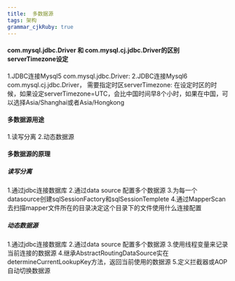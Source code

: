 ```yaml
---
title:  多数据源 
tags: 架构
grammar_cjkRuby: true
---
```


#### com.mysql.jdbc.Driver 和 com.mysql.cj.jdbc.Driver的区别 serverTimezone设定
1.JDBC连接Mysql5 com.mysql.jdbc.Driver:
2.JDBC连接Mysql6 com.mysql.cj.jdbc.Driver， 需要指定时区serverTimezone:
在设定时区的时候，如果设定serverTimezone=UTC，会比中国时间早8个小时，如果在中国，可以选择Asia/Shanghai或者Asia/Hongkong

#### 多数据源用途
1.读写分离
2.动态数据源

#### 多数据源的原理
##### 读写分离
1.通过jdbc连接数据库
2.通过data source 配置多个数据源
3.为每一个datasource创建sqlSessionFactory和sqlSessionTemplete
4.通过MapperScan去扫描mapper文件所在的目录决定这个目录下的文件使用什么连接配置

##### 动态数据源
1.通过jdbc连接数据库
2.通过data source 配置多个数据源
3.使用线程变量来记录当前连接的数据源
4.继承AbstractRoutingDataSource实在determineCurrentLookupKey方法，返回当前使用的数据源
5.定义拦截器或AOP自动切换数据源